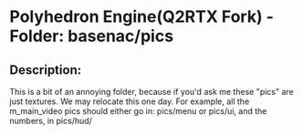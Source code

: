 # Polyhedron Engine(Q2RTX Fork) - Folder: basenac/pics

## Description:
This is a bit of an annoying folder, because if you'd ask me these "pics" are just textures. We may relocate this one day.
For example, all the m_main_video pics should either go in: pics/menu or pics/ui, and the numbers, in pics/hud/

